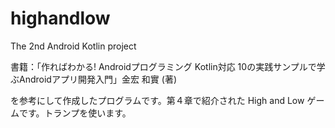 # highandlow
The 2nd Android Kotlin project

書籍：「作ればわかる! Androidプログラミング Kotlin対応 10の実践サンプルで学ぶAndroidアプリ開発入門」金宏 和實 (著)

を参考にして作成したプログラムです。第４章で紹介された High and Low ゲームです。トランプを使います。

